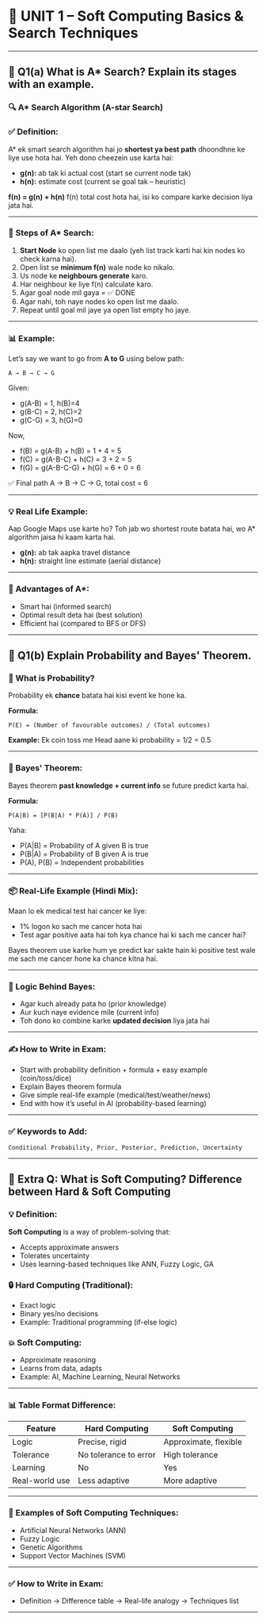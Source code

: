 # 📘 UNIT 1 – Soft Computing Basics & Search Techniques

---

## 🔹 Q1(a) What is A\* Search? Explain its stages with an example.

### 🔍 A\* Search Algorithm (A-star Search)

### ✅ Definition:

A\* ek smart search algorithm hai jo **shortest ya best path** dhoondhne ke liye use hota hai.
Yeh dono cheezein use karta hai:

* **g(n):** ab tak ki actual cost (start se current node tak)
* **h(n):** estimate cost (current se goal tak – heuristic)

**f(n) = g(n) + h(n)**
f(n) total cost hota hai, isi ko compare karke decision liya jata hai.

---

### 🧠 Steps of A\* Search:

1. **Start Node** ko open list me daalo (yeh list track karti hai kin nodes ko check karna hai).
2. Open list se **minimum f(n)** wale node ko nikalo.
3. Us node ke **neighbours generate** karo.
4. Har neighbour ke liye f(n) calculate karo.
5. Agar goal node mil gaya = ✅ DONE
6. Agar nahi, toh naye nodes ko open list me daalo.
7. Repeat until goal mil jaye ya open list empty ho jaye.

---

### 📊 Example:

Let’s say we want to go from **A to G** using below path:

```
A → B → C → G
```

Given:

* g(A-B) = 1, h(B)=4
* g(B-C) = 2, h(C)=2
* g(C-G) = 3, h(G)=0

Now,

* f(B) = g(A-B) + h(B) = 1 + 4 = 5
* f(C) = g(A-B-C) + h(C) = 3 + 2 = 5
* f(G) = g(A-B-C-G) + h(G) = 6 + 0 = 6

✅ Final path A → B → C → G, total cost = 6

---

### 💡 Real Life Example:

Aap Google Maps use karte ho?
Toh jab wo shortest route batata hai, wo A\* algorithm jaisa hi kaam karta hai.

* **g(n):** ab tak aapka travel distance
* **h(n):** straight line estimate (aerial distance)

---

### 📌 Advantages of A\*:

* Smart hai (informed search)
* Optimal result deta hai (best solution)
* Efficient hai (compared to BFS or DFS)

---

## 🔹 Q1(b) Explain Probability and Bayes' Theorem.

### 🎲 What is Probability?

Probability ek **chance** batata hai kisi event ke hone ka.

**Formula:**

```
P(E) = (Number of favourable outcomes) / (Total outcomes)
```

**Example:**
Ek coin toss me Head aane ki probability = 1/2 = 0.5

---

### 🤔 Bayes' Theorem:

Bayes theorem **past knowledge + current info** se future predict karta hai.

**Formula:**

```
P(A|B) = [P(B|A) * P(A)] / P(B)
```

Yaha:

* P(A|B) = Probability of A given B is true
* P(B|A) = Probability of B given A is true
* P(A), P(B) = Independent probabilities

---

### 📦 Real-Life Example (Hindi Mix):

Maan lo ek medical test hai cancer ke liye:

* 1% logon ko sach me cancer hota hai
* Test agar positive aata hai toh kya chance hai ki sach me cancer hai?

Bayes theorem use karke hum ye predict kar sakte hain ki positive test wale me sach me cancer hone ka chance kitna hai.

---

### 🧠 Logic Behind Bayes:

* Agar kuch already pata ho (prior knowledge)
* Aur kuch naye evidence mile (current info)
* Toh dono ko combine karke **updated decision** liya jata hai

---

### ✍️ How to Write in Exam:

* Start with probability definition + formula + easy example (coin/toss/dice)
* Explain Bayes theorem formula
* Give simple real-life example (medical/test/weather/news)
* End with how it’s useful in AI (probability-based learning)

---

### ✅ Keywords to Add:

```
Conditional Probability, Prior, Posterior, Prediction, Uncertainty
```

---

## 🔹 Extra Q: What is Soft Computing? Difference between Hard & Soft Computing

### 💡 Definition:

**Soft Computing** is a way of problem-solving that:

* Accepts approximate answers
* Tolerates uncertainty
* Uses learning-based techniques like ANN, Fuzzy Logic, GA

### 🔒 Hard Computing (Traditional):

* Exact logic
* Binary yes/no decisions
* Example: Traditional programming (if-else logic)

### 💥 Soft Computing:

* Approximate reasoning
* Learns from data, adapts
* Example: AI, Machine Learning, Neural Networks

---

### 📊 Table Format Difference:

| Feature        | Hard Computing        | Soft Computing        |
| -------------- | --------------------- | --------------------- |
| Logic          | Precise, rigid        | Approximate, flexible |
| Tolerance      | No tolerance to error | High tolerance        |
| Learning       | No                    | Yes                   |
| Real-world use | Less adaptive         | More adaptive         |

---

### 🧠 Examples of Soft Computing Techniques:

* Artificial Neural Networks (ANN)
* Fuzzy Logic
* Genetic Algorithms
* Support Vector Machines (SVM)

---

### ✅ How to Write in Exam:

* Definition → Difference table → Real-life analogy → Techniques list

---
